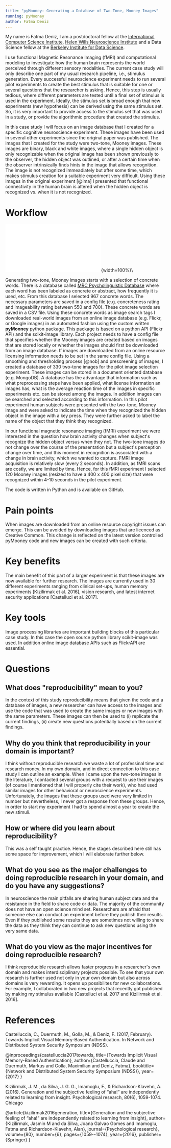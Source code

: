 ```yaml
---
title: "pyMooney: Generating a Database of Two-Tone, Mooney Images"
running: pyMooney
author: Fatma Deniz
---
```


My name is Fatma Deniz, I am a postdoctoral fellow at the [International Computer Science Institute](http://www.icsi.berkeley.edu/icsi/), [Helen Wills Neuroscience Institute](neuroscience.berkeley.edu) and a Data Science fellow at the [Berkeley Institute for Data Science](https://bids.berkeley.edu/). 

I use functional Magnetic Resonance Imaging (fMRI) and computational modeling to investigate how the human brain represents the world perceived through different sensory modalities. The current case study will only describe one part of my usual research pipeline, i.e., stimulus generation. Every successful neuroscience experiment needs to run several pilot experiments to create the best stimulus that is suitable for one or several questions that the researcher is asking. Hence, this step is usually tedious, where different parameters are tested until a final set of stimulus is used in the experiment. Ideally, the stimulus set is broad enough that new experiments (new hypothesis) can be derived using the same stimulus set. So, it is very important to provide access to the stimulus set that was used in a study, or provide the algorithmic procedure that created the stimulus.

In this case study I will focus on an image database that I created for a specific cognitive neuroscience experiment. These images have been used in several other experiments since the original paper was published. The images that I created for the study were two-tone, Mooney images. These images are binary, black and white images, where a single hidden object is only recognizable when the original image has been shown previously to the observer, the hidden object was outlined, or after a certain time when the observer intrinsically finds hints in the image that allows recognition. The image is not recognized immeadiately but after some time, which makes stimulus creation for a suitable experiment very difficult. Using these images in the original experiment [@ima] I presented that functional connectivity in the human brain is altered when the hidden object is recognized vs. when it is not recognized.

# Workflow

![Diagram](fatmai.pdf){width=100%}\

Generating two-tone, Mooney images starts with a selection of concrete words. There is a database called [MRC Psycholinguistic Database](http://websites.psychology.uwa.edu.au/school/MRCDatabase/uwa_mrc.htm) where each word has been labeled as concrete or abstract, how frequently it is used, etc. From this database I selected 967 concrete words. The necessary parameters are saved in a config file (e.g. concreteness rating and imageability rating between 550 and 700). These concrete words are saved in a CSV file. Using these concrete words as image search tags I downloaded real-world images from an online image database (e.g. Flickr, or Google images) in an automated fashion using the custom written **pyMooney** python package. This package is based on a python API (Flickr API) and the scikit-image library. Each project needs to have a config file that specifies whether the Mooney images are created based on images that are stored locally or whether the images should first be downloaded from an image database. If images are downloaded from an online resource licensing information needs to be set in the same config file. Using a smoothing and thresholding process [@nob] and prescreening of images, I created a database of 330 two-tone images for the pilot image selection experiment. These images can be stored in a document oriented database (e.g. MongoDB). A database has the advantage that information such as what preprocessing steps have been applied, what license information an images has, what is the average reaction time of the images in specific experiments etc. can be stored among the images. In addition images can be searched and selected according to this information. In this pilot experiment human subjects were presented with the two-tone, Mooney image and were asked to indicate the time when they recognized the hidden object in the image with a key press. They were further asked to label the name of the object that they think they recognized. 

In our functional magnetic resonance imaging (fMRI) experiment we were interested in the question how brain activity changes when subject's recognize the hidden object versus when they not. The two-tone images do not change over the course of the presentation but a subject's perception change over time, and this moment in recognition is associated with a change in brain activity, which we wanted to capture. FMRI image acquisition is relatively slow (every 2 seconds). In addition, as fMRI scans are costly, we are limited by time. Hence, for this fMRI experiment I selected 120 Mooney images (resized to have a 400 x 400 pixel size) that were recognized within 4-10 seconds in the pilot experiment.

The code is written in Python and is available on GitHub.

# Pain points

When images are downloaded from an online resource copyright issues can emerge. This can be avoided by downloading images that are licenced as Creative Common. This change is reflected on the latest version controlled pyMooney code and new images can be created with such criteria.

# Key benefits

The main benefit of this part of a larger experiment is that these images are now available for further research. The images are currently used in 30 different experiments ranging from clinical set-ups, human memory experiments [Kizilirmak et al. 2016], vision research, and latest internet security applications [Castelluci et al. 2017].

# Key tools

Image processing libraries are important building blocks of this particular case study. In this case the open source python library scikit-image was used. In addition online image database APIs such as FlickrAPI are essential.

# Questions

## What does "reproducibility" mean to you?

In the context of this study reproducibility means that given the code and a database of images, a new researcher can have access to the images and use the code that was used to create the same images or new images with the same parameters. These images can then be used to (i) replicate the current findings, (ii) create new questions potentially based on the current findings.

## Why do you think that reproducibility in your domain is important?

I think without reproducible research we waste a lot of professinal time and research money. In my own domain, and in direct connection to this case study I can outline an example. When I came upon the two-tone images in the literature, I contacted several groups with a request to use their images (of course I mentioned that I will properly cite their work), who had used similar images for other behavioral or neuroscience experiments. Unfortunately, the images that these groups used were very limited in number but nevertheless, I never got a response from these groups. Hence, in order to start my experiment I had to spend almost a year to create the new stimuli.

## How or where did you learn about reproducibility?

This was a self taught practice. Hence, the stages described here still has some space for improvement, which I will elaborate further below.

## What do you see as the major challenges to doing reproducible research in your domain, and do you have any suggestions?

In neuroscience the main pitfalls are sharing human subject data and the resistance in the field to share code or data. The majority of the community does not have an open science mind set. Researchers are afraid that someone else can conduct an experiment before they publish their results. Even if they published some results they are sometimes not willing to share the data as they think they can continue to ask new questions using the very same data.

## What do you view as the major incentives for doing reproducible research?

I think reproducible research allows faster progress in a researcher's own domain and makes interdisciplinary projects possible. To see that your own research is further used not only in your own domain but also across domains is very rewarding. It opens up possibilites for new collaborations. For example, I collaborated in two new projects that recently got published by making my stimulus available [Castelluci et al. 2017 and Kizilirmak et al. 2016].

# References


Castelluccia, C., Duermuth, M., Golla, M., & Deniz, F. (2017, February). Towards Implicit Visual Memory-Based Authentication. In Network and Distributed System Security Symposium (NDSS).

@inproceedings{castelluccia2017towards,
  title={Towards Implicit Visual Memory-Based Authentication},
  author={Castelluccia, Claude and Duermuth, Markus and Golla, Maximilian and Deniz, Fatma},
  booktitle={Network and Distributed System Security Symposium (NDSS)},
  year={2017}
}


Kizilirmak, J. M., da Silva, J. G. G., Imamoglu, F., & Richardson-Klavehn, A. (2016). Generation and the subjective feeling of “aha!” are independently related to learning from insight. Psychological research, 80(6), 1059-1074.
Chicago	

@article{kizilirmak2016generation,
  title={Generation and the subjective feeling of “aha!” are independently related to learning from insight},
  author={Kizilirmak, Jasmin M and da Silva, Joana Galvao Gomes and Imamoglu, Fatma and Richardson-Klavehn, Alan},
  journal={Psychological research},
  volume={80},
  number={6},
  pages={1059--1074},
  year={2016},
  publisher={Springer}
}
